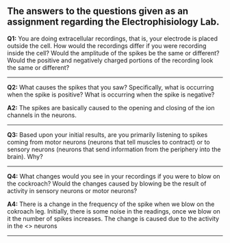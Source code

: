 ## The answers to the questions given as an assignment regarding the Electrophisiology Lab.

**Q1:** You are doing extracellular recordings, that is, your electrode is placed outside the cell. How would the recordings
differ if you were recording inside the cell? Would the amplitude of the spikes be the same or different? Would the positive 
and negatively charged portions of the recording look the same or different?

___

**Q2:** What causes the spikes that you saw? Specifically, what is occurring when the spike is positive? What is occurring
when the spike is negative? 

**A2:** The spikes are basically caused to the opening and closing of the ion channels in the neurons.

___

**Q3:** Based upon your initial results, are you primarily listening to spikes coming from motor neurons (neurons that tell 
muscles to contract) or to sensory neurons (neurons that send information from the periphery into the brain). Why?

___

**Q4:** What changes would you see in your recordings if you were to blow on the cockroach? Would the changes caused by 
blowing be the result of activity in sensory neurons or motor neurons?

**A4:** There is a change in the frequency of the spike when we blow on the cokroach leg. Initially, there is some noise
in the readings, once we blow on it the number of spikes increases. The change is caused due to the activity in the <> neurons

___
